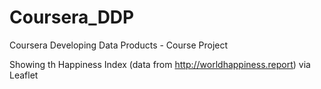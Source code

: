 # Coursera_DDP
Coursera Developing Data Products - Course Project

Showing th Happiness Index (data from http://worldhappiness.report) via Leaflet

